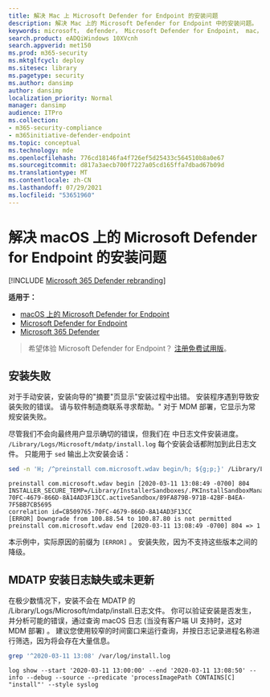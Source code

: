 ```yaml
---
title: 解决 Mac 上 Microsoft Defender for Endpoint 的安装问题
description: 解决 Mac 上的 Microsoft Defender for Endpoint 中的安装问题。
keywords: microsoft， defender， Microsoft Defender for Endpoint， mac， 安装
search.product: eADQiWindows 10XVcnh
search.appverid: met150
ms.prod: m365-security
ms.mktglfcycl: deploy
ms.sitesec: library
ms.pagetype: security
ms.author: dansimp
author: dansimp
localization_priority: Normal
manager: dansimp
audience: ITPro
ms.collection:
- m365-security-compliance
- m365initiative-defender-endpoint
ms.topic: conceptual
ms.technology: mde
ms.openlocfilehash: 776cd18146fa4f726ef5d25433c564510b8a0e67
ms.sourcegitcommit: d817a3aecb700f7227a05cd165ffa7dbad67b09d
ms.translationtype: MT
ms.contentlocale: zh-CN
ms.lasthandoff: 07/29/2021
ms.locfileid: "53651960"
---
```

# <a name="troubleshoot-installation-issues-for-microsoft-defender-for-endpoint-on-macos"></a>解决 macOS 上的 Microsoft Defender for Endpoint 的安装问题

[!INCLUDE [Microsoft 365 Defender rebranding](../../includes/microsoft-defender.md)]


**适用于：**

- [macOS 上的 Microsoft Defender for Endpoint](microsoft-defender-endpoint-mac.md)
- [Microsoft Defender for Endpoint](https://go.microsoft.com/fwlink/p/?linkid=2154037)
- [Microsoft 365 Defender](https://go.microsoft.com/fwlink/?linkid=2118804)

> 希望体验 Microsoft Defender for Endpoint？ [注册免费试用版](https://signup.microsoft.com/create-account/signup?products=7f379fee-c4f9-4278-b0a1-e4c8c2fcdf7e&ru=https://aka.ms/MDEp2OpenTrial?ocid=docs-wdatp-exposedapis-abovefoldlink)。

## <a name="installation-failed"></a>安装失败

对于手动安装，安装向导的"摘要"页显示"安装过程中出错。 安装程序遇到导致安装失败的错误。 请与软件制造商联系寻求帮助。" 对于 MDM 部署，它显示为常规安装失败。

尽管我们不会向最终用户显示确切的错误，但我们在 中日志文件安装进度。 `/Library/Logs/Microsoft/mdatp/install.log` 每个安装会话都附加到此日志文件。 只能用于 `sed` 输出上次安装会话：

```bash
sed -n 'H; /^preinstall com.microsoft.wdav begin/h; ${g;p;}' /Library/Logs/Microsoft/mdatp/install.log
```
```Output
preinstall com.microsoft.wdav begin [2020-03-11 13:08:49 -0700] 804
INSTALLER_SECURE_TEMP=/Library/InstallerSandboxes/.PKInstallSandboxManager/CB509765-70FC-4679-866D-8A14AD3F13CC.activeSandbox/89FA879B-971B-42BF-B4EA-7F5BB7CB5695
correlation id=CB509765-70FC-4679-866D-8A14AD3F13CC
[ERROR] Downgrade from 100.88.54 to 100.87.80 is not permitted
preinstall com.microsoft.wdav end [2020-03-11 13:08:49 -0700] 804 => 1
```

本示例中，实际原因的前缀为 `[ERROR]` 。
安装失败，因为不支持这些版本之间的降级。

## <a name="mdatp-install-log-missing-or-not-updated"></a>MDATP 安装日志缺失或未更新

在极少数情况下，安装不会在 MDATP 的 /Library/Logs/Microsoft/mdatp/install.日志文件。
你可以验证安装是否发生，并分析可能的错误，通过查询 macOS 日志 (当没有客户端 UI 支持时，这对 MDM 部署) 。 建议您使用较窄的时间窗口来运行查询，并按日志记录进程名称进行筛选，因为将会存在大量信息。

```bash
grep '^2020-03-11 13:08' /var/log/install.log
```
```Output
log show --start '2020-03-11 13:00:00' --end '2020-03-11 13:08:50' --info --debug --source --predicate 'processImagePath CONTAINS[C] "install"' --style syslog
```
